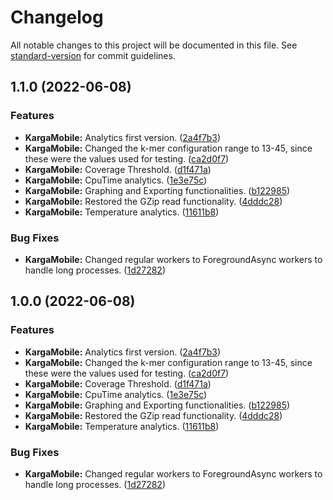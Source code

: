 # Changelog

All notable changes to this project will be documented in this file. See [standard-version](https://github.com/conventional-changelog/standard-version) for commit guidelines.

## 1.1.0 (2022-06-08)


### Features

* **KargaMobile:** Analytics first version. ([2a4f7b3](https://gitlab.ruizlab.org/phoni/kargamobile/commit/2a4f7b3cc92d0f9ba5839d431c721811becef5ec))
* **KargaMobile:** Changed the k-mer configuration range to 13-45, since these were the values used for testing. ([ca2d0f7](https://gitlab.ruizlab.org/phoni/kargamobile/commit/ca2d0f7854dc5575a265f009e7dea7990c6e42df))
* **KargaMobile:** Coverage Threshold. ([d1f471a](https://gitlab.ruizlab.org/phoni/kargamobile/commit/d1f471ab91f2215f1c4c3ebcb629e435c7648528))
* **KargaMobile:** CpuTime analytics. ([1e3e75c](https://gitlab.ruizlab.org/phoni/kargamobile/commit/1e3e75c799827c2b9451c138d26c1a439cd71bc1))
* **KargaMobile:** Graphing and Exporting functionalities. ([b122985](https://gitlab.ruizlab.org/phoni/kargamobile/commit/b1229859e2b77604c1d9a0e0500d765d55c40e08))
* **KargaMobile:** Restored the GZip read functionality. ([4dddc28](https://gitlab.ruizlab.org/phoni/kargamobile/commit/4dddc28267a3e92800fe8544cc68d01ddf29065a))
* **KargaMobile:** Temperature analytics. ([11611b8](https://gitlab.ruizlab.org/phoni/kargamobile/commit/11611b83234c448bc19930f662e0e4cbdffc3570))


### Bug Fixes

* **KargaMobile:** Changed regular workers to ForegroundAsync workers to handle long processes. ([1d27282](https://gitlab.ruizlab.org/phoni/kargamobile/commit/1d27282a1d7f3035eeb31fe9b101ad4937785135))

## 1.0.0 (2022-06-08)


### Features

* **KargaMobile:** Analytics first version. ([2a4f7b3](https://gitlab.ruizlab.org/phoni/kargamobile/commit/2a4f7b3cc92d0f9ba5839d431c721811becef5ec))
* **KargaMobile:** Changed the k-mer configuration range to 13-45, since these were the values used for testing. ([ca2d0f7](https://gitlab.ruizlab.org/phoni/kargamobile/commit/ca2d0f7854dc5575a265f009e7dea7990c6e42df))
* **KargaMobile:** Coverage Threshold. ([d1f471a](https://gitlab.ruizlab.org/phoni/kargamobile/commit/d1f471ab91f2215f1c4c3ebcb629e435c7648528))
* **KargaMobile:** CpuTime analytics. ([1e3e75c](https://gitlab.ruizlab.org/phoni/kargamobile/commit/1e3e75c799827c2b9451c138d26c1a439cd71bc1))
* **KargaMobile:** Graphing and Exporting functionalities. ([b122985](https://gitlab.ruizlab.org/phoni/kargamobile/commit/b1229859e2b77604c1d9a0e0500d765d55c40e08))
* **KargaMobile:** Restored the GZip read functionality. ([4dddc28](https://gitlab.ruizlab.org/phoni/kargamobile/commit/4dddc28267a3e92800fe8544cc68d01ddf29065a))
* **KargaMobile:** Temperature analytics. ([11611b8](https://gitlab.ruizlab.org/phoni/kargamobile/commit/11611b83234c448bc19930f662e0e4cbdffc3570))


### Bug Fixes

* **KargaMobile:** Changed regular workers to ForegroundAsync workers to handle long processes. ([1d27282](https://gitlab.ruizlab.org/phoni/kargamobile/commit/1d27282a1d7f3035eeb31fe9b101ad4937785135))
